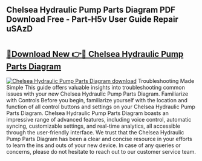 ## Chelsea Hydraulic Pump Parts Diagram PDF Download Free - Part-H5v User Guide Repair uSAzD

# <h2><a href="http://dfmqedl.blite.top/?on=Chelsea+Hydraulic+Pump+Parts+Diagram">🔗Download New 👉🔴 Chelsea Hydraulic Pump Parts Diagram</a></h2>

[![Chelsea Hydraulic Pump Parts Diagram download](https://i.imgur.com/lujVjoI.png)](http://dfmqedl.blite.top/?on=Chelsea+Hydraulic+Pump+Parts+Diagram)
Troubleshooting Made Simple This guide offers valuable insights into troubleshooting common issues with your new Chelsea Hydraulic Pump Parts Diagram. Familiarize with Controls Before you begin, familiarize yourself with the location and function of all control buttons and settings on your Chelsea Hydraulic Pump Parts Diagram. Chelsea Hydraulic Pump Parts Diagram boasts an impressive range of advanced features, including voice control, automatic syncing, customizable settings, and real-time analytics, all accessible through the user-friendly interface. We trust that the Chelsea Hydraulic Pump Parts Diagram has been a clear and concise resource in your efforts to learn the ins and outs of your new device. In case of any queries or concerns, please do not hesitate to reach out to our customer service team.

